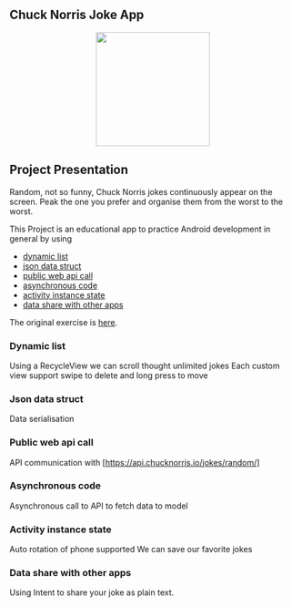 ## Chuck Norris Joke App
 
 <p align="center" href="https://api.chucknorris.io/">
     <img src="https://api.chucknorris.io/img/chucknorris_logo_coloured_small@2x.png" height="200">
 <p/>
 
 
 ## Project Presentation 
 
 Random, not so funny, Chuck Norris jokes continuously appear on the screen. Peak the one you prefer
 and organise them from the worst to the worst.
 
 This Project is an educational app to practice Android development in general by using 
 * [dynamic list](#part1)
 * [json data struct](#part2)
 * [public web api call](#part3)
 * [asynchronous code](#part4)
 * [activity instance state](#part5)
 * [data share with other apps](#part6)
    
  
 
 The original exercise is [here].
 
 
 ### Dynamic list<a name="part1"/>
 
 Using a RecycleView we can scroll thought unlimited jokes
 Each custom view support swipe to delete and long press to move
 
 ### Json data struct<a name="part2"/>
 
 Data serialisation
 
 ### Public web api call<a name="part3"/>
 
 API communication with [https://api.chucknorris.io/jokes/random/]
 
 ### Asynchronous code<a name="part4"/>
 
 Asynchronous call to API to fetch data to model
 
 ### Activity instance state<a name="part5"/>
 
 Auto rotation of phone supported
 We can save our favorite jokes
 
 ### Data share with other apps<a name="part6"/>

 Using Intent to share your joke as plain text.
 
 
 
 
 
 
 
 


 [//]: #(links)
 [here]: https://github.com/NicolasDuponchel/TeachingAndroid/tree/master/ChuckNorrisJokes


